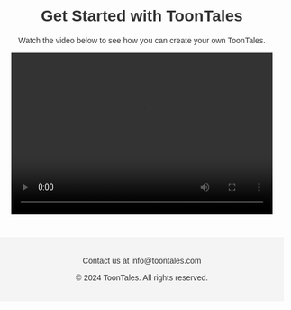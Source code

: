 <html lang="en">
<head>
    <meta charset="UTF-8">
    <meta name="viewport" content="width=device-width, initial-scale=1.0">
    <title>Get Started - ToonTales</title>
    <style>
        body, html {
            margin: 0;
            padding: 0;
            font-family: Arial, sans-serif;
            color: #333;
        }
        .video-container {
            position: relative;
            padding-bottom: 56.25%; /* 16:9 Aspect Ratio */
            padding-top: 25px;
            height: 0;
        }
        .video-container iframe, .video-container video {
            position: absolute;
            top: 0;
            left: 0;
            width: 100%;
            height: 100%;
        }
        .content {
            padding: 20px;
            text-align: center;
        }
        footer {
            background-color: #f4f4f4;
            text-align: center;
            padding: 20px 0;
            margin-top: 20px;
        }
    </style>
</head>
<body>

<div class="content">
    <h1>Get Started with ToonTales</h1>
    <p>Watch the video below to see how you can create your own ToonTales.</p>
    <div class="video-container">
        <!-- Fixed: Wrap source tag within video tag -->
        <video controls>
            <source src="video/project_video.mp4" type="video/mp4">
            Your browser does not support the video tag.
        </video>
    </div>
</div>


<footer>
    <p>Contact us at info@toontales.com</p>
    <p>&copy; 2024 ToonTales. All rights reserved.</p>
</footer>

</body>
</html>
